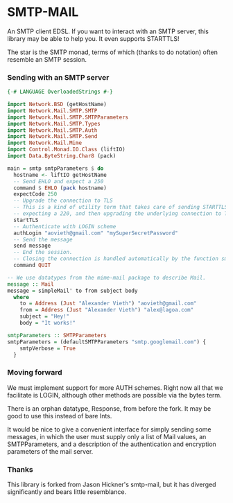 SMTP-MAIL
=========

An SMTP client EDSL. If you want to interact with an SMTP server, this library
may be able to help you. It even supports STARTTLS!

The star is the SMTP monad, terms of which (thanks to do notation) often
resemble an SMTP session.

### Sending with an SMTP server

```haskell
{-# LANGUAGE OverloadedStrings #-}

import Network.BSD (getHostName)
import Network.Mail.SMTP.SMTP
import Network.Mail.SMTP.SMTPParameters
import Network.Mail.SMTP.Types
import Network.Mail.SMTP.Auth
import Network.Mail.SMTP.Send
import Network.Mail.Mime
import Control.Monad.IO.Class (liftIO)
import Data.ByteString.Char8 (pack)

main = smtp smtpParameters $ do
  hostname <- liftIO getHostName
  -- Send EHLO and expect a 250
  command $ EHLO (pack hostname)
  expectCode 250
  -- Upgrade the connection to TLS
  -- This is a kind of utility term that takes care of sending STARTTLS,
  -- expecting a 220, and then upgrading the underlying connection to TLS.
  startTLS
  -- Authenticate with LOGIN scheme
  authLogin "aovieth@gmail.com" "mySuperSecretPassword"
  -- Send the message
  send message
  -- End the session.
  -- Closing the connection is handled automatically by the function smtp
  command QUIT

-- We use datatypes from the mime-mail package to describe Mail.
message :: Mail
message = simpleMail' to from subject body
  where
    to = Address (Just "Alexander Vieth") "aovieth@gmail.com"
    from = Address (Just "Alexander Vieth") "alex@lagoa.com"
    subject = "Hey!"
    body = "It works!"

smtpParameters :: SMTPParameters
smtpParameters = (defaultSMTPParameters "smtp.googlemail.com") {
    smtpVerbose = True
  }
```

### Moving forward

We must implement support for more AUTH schemes. Right now all that we
facilitate is LOGIN, although other methods are possible via the bytes
term.

There is an orphan datatype, Response, from before the fork. It may be
good to use this instead of bare Ints.

It would be nice to give a convenient interface for simply sending some
messages, in which the user must supply only a list of Mail values, an
SMTPParameters, and a description of the authentication and encryption
parameters of the mail server.

### Thanks

This library is forked from Jason Hickner's smtp-mail, but it has diverged
significantly and bears little resemblance.
